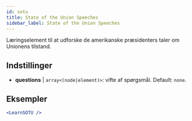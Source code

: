 ```yaml
---
id: sotu
title: State of the Union Speeches
sidebar_label: State of the Union Speeches
---
```


Læringselement til at udforske de amerikanske præsidenters taler om Unionens tilstand.

## Indstillinger

* __questions__ | `array<(node|element)>`: vifte af spørgsmål. Default: `none`.


## Eksempler

```jsx live
<LearnSOTU />
```

